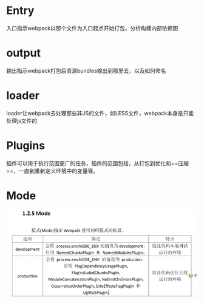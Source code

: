 # Entry

入口指示webpack以那个文件为入口起点开始打包，分析构建内部依赖图

# output

输出指示webpack打包后资源bundles输出到那里去，以及如何命名

# loader

loader让webpack去处理那些非JS的文件，如LESS文件，webpack本身是只能处理js文件的

# Plugins

插件可以用于执行范围更广的任务，插件的范围包括，从打包到优化和==压缩==，一直到重新定义环境中的变量等。

# Mode

![image-20200930083216813](1.五个核心概念.assets/image-20200930083216813.png)